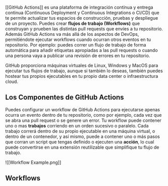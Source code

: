 [[GitHub Actions]] es una plataforma de integración contínua y entrega continua (Continuous Deployment y Continuous Integrations o CI/CD) que te permite actualizar tus espacios de construcción, pruebas y despliegue de un proyecto. Puedes crear **flujos de trabajo (Workflows)** que construyan y prueben las distintas pull requests que envíes a tu repositorio. Además GitHub Actions va más allá de los aspectos de DevOps, permitiéndote ejecutar workflows cuando ocurran otros eventos en tu repositorio. Por ejemplo: puedes correr un flujo de trabajo de forma automática para añadir etiquetas apropiadas a las pull requests o cuando una persona vaya a publicar una revisión de errores en tu repositorio.

GitHub proporciona máquinas virtuales de Linux, Windows y MacOS para ejecutar tus flujos de trabajo, aunque si también lo deseas, también puedes hostear tus propios ejecutables en tu propio data center o infraestructura cloud.

## Los Componentes de GitHub Actions
Puedes configurar un workflow de GitHub Actions para ejecutarse apenas ocurra un evento dentro de tu repositorio, como por ejemplo, cada vez que se abra una pull request o se genere un error. Tu workflow puede contener uno o mas **trabajos** corriendo en un orden sucesivo o paralelo. Cada trabajo correrá dentro de su propio ejecutable en una máquina virtual, o dentro de un contenedor, y así mismo, puede a contener uno o más pasos que corran un script que tengas definido o ejecuten una **acción**, lo cual puede convertirse en una extensión reutilizable que simplifique tu flujo de trabajo.

![[Workflow Example.png]]
## Workflows
